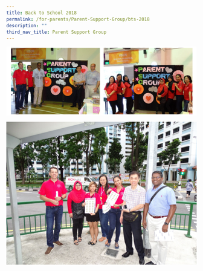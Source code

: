 ```yaml
---
title: Back to School 2018
permalink: /for-parents/Parent-Support-Group/bts-2018
description: ""
third_nav_title: Parent Support Group
---
```

![](/images/bts2018psg1.png)

![](/images/bts2018.jpeg)